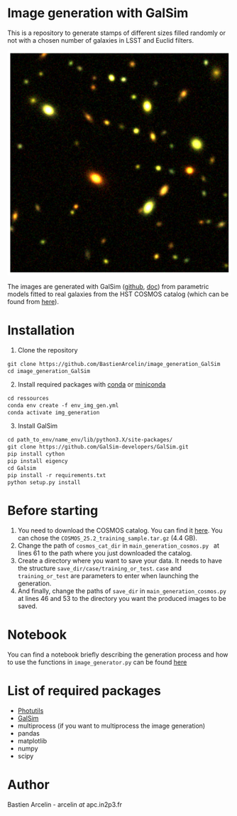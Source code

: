 # Image generation with GalSim 
This is a repository to generate stamps of different sizes filled randomly or not with a chosen number of galaxies in LSST and Euclid filters.

<p align="center">
  <img src="/img/field_test.png" title="field_image">
</p>

The images are generated with GalSim ([github](https://github.com/GalSim-developers/GalSim), [doc](http://galsim-developers.github.io/GalSim/_build/html/index.html)) from parametric models fitted to real galaxies from the HST COSMOS catalog (which can be found from [here](https://github.com/GalSim-developers/GalSim/wiki/RealGalaxy%20Data)).

# Installation
1. Clone the repository
```
git clone https://github.com/BastienArcelin/image_generation_GalSim
cd image_generation_GalSim
```
2. Install required packages with [conda](https://www.anaconda.com/products/individual) or [miniconda](https://docs.conda.io/en/latest/miniconda.html)
```
cd ressources
conda env create -f env_img_gen.yml
conda activate img_generation
```
3. Install GalSim
```
cd path_to_env/name_env/lib/python3.X/site-packages/
git clone https://github.com/GalSim-developers/GalSim.git
pip install cython
pip install eigency
cd Galsim
pip install -r requirements.txt
python setup.py install
```

# Before starting
1. You need to download the COSMOS catalog. You can find it [here](https://zenodo.org/record/3242143#.Xv2pTvLgq9Y). You can chose the ```COSMOS_25.2_training_sample.tar.gz``` (4.4 GB).
2. Change the path of ```cosmos_cat_dir``` in ```main_generation_cosmos.py ``` at lines 61 to the path where you just downloaded the catalog.
3. Create a directory where you want to save your data. It needs to have the structure ```save_dir/case/training_or_test```. ```case``` and ```training_or_test``` are parameters to enter when launching the generation.
4. And finally, change the paths of ```save_dir``` in ```main_generation_cosmos.py ``` at lines 46 and 53 to the directory you want the produced images to be saved.

# Notebook
You can find a notebook briefly describing the generation process and how to use the functions in ```image_generator.py``` can be found [here](https://github.com/BastienArcelin/image_generation_GalSim/tree/master/notebooks)

# List of required packages
- [Photutils](https://photutils.readthedocs.io/en/stable/#)
- [GalSim](https://github.com/GalSim-developers/GalSim)
- multiprocess (if you want to multiprocess the image generation)
- pandas
- matplotlib
- numpy
- scipy

# Author
Bastien Arcelin - arcelin *at* apc.in2p3.fr
